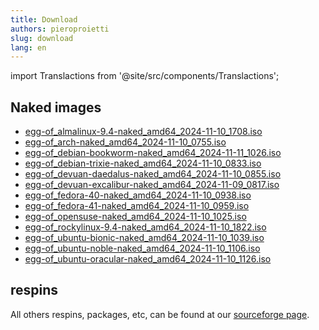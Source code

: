 ```yaml
---
title: Download
authors: pieroproietti
slug: download
lang: en
---
```

import Translactions from '@site/src/components/Translactions';

<Translactions />

## Naked images
* [egg-of_almalinux-9.4-naked_amd64_2024-11-10_1708.iso](https://penguins-eggs.net/isos/egg-of_almalinux-9.4-naked_amd64_2024-11-10_1708.iso)
* [egg-of_arch-naked_amd64_2024-11-10_0755.iso](https://penguins-eggs.net/isos/egg-of_arch-naked_amd64_2024-11-10_0755.iso)
* [egg-of_debian-bookworm-naked_amd64_2024-11-11_1026.iso](https://penguins-eggs.net/isos/)
* [egg-of_debian-trixie-naked_amd64_2024-11-10_0833.iso](https://penguins-eggs.net/isos/egg-of_debian-trixie-naked_amd64_2024-11-10_0833.iso)
* [egg-of_devuan-daedalus-naked_amd64_2024-11-10_0855.iso](https://penguins-eggs.net/isos/egg-of_devuan-daedalus-naked_amd64_2024-11-10_0855.iso)
* [egg-of_devuan-excalibur-naked_amd64_2024-11-09_0817.iso](https://penguins-eggs.net/isos/egg-of_devuan-excalibur-naked_amd64_2024-11-09_0817.iso)
* [egg-of_fedora-40-naked_amd64_2024-11-10_0938.iso](https://penguins-eggs.net/isos/egg-of_fedora-40-naked_amd64_2024-11-10_0938.iso)
* [egg-of_fedora-41-naked_amd64_2024-11-10_0959.iso](https://penguins-eggs.net/isos/egg-of_fedora-41-naked_amd64_2024-11-10_0959.iso)
* [egg-of_opensuse-naked_amd64_2024-11-10_1025.iso](https://penguins-eggs.net/isos/egg-of_opensuse-naked_amd64_2024-11-10_1025.iso)
* [egg-of_rockylinux-9.4-naked_amd64_2024-11-10_1822.iso](https://penguins-eggs.net/isos/egg-of_rockylinux-9.4-naked_amd64_2024-11-10_1822.iso)
* [egg-of_ubuntu-bionic-naked_amd64_2024-11-10_1039.iso](https://penguins-eggs.net/isos/egg-of_ubuntu-bionic-naked_amd64_2024-11-10_1039.iso)
* [egg-of_ubuntu-noble-naked_amd64_2024-11-10_1106.iso](https://penguins-eggs.net/isos/egg-of_ubuntu-noble-naked_amd64_2024-11-10_1106.iso)
* [egg-of_ubuntu-oracular-naked_amd64_2024-11-10_1126.iso](https://penguins-eggs.net/isos/egg-of_ubuntu-oracular-naked_amd64_2024-11-10_1126.iso)

## respins
All others respins, packages, etc, can be found at our [sourceforge page](https://sourceforge.net/projects/penguins-eggs/).

